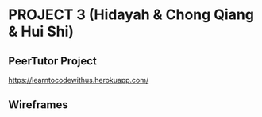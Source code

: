 
# PROJECT 3 (Hidayah & Chong Qiang & Hui Shi)

## PeerTutor Project

 https://learntocodewithus.herokuapp.com/

## Wireframes
